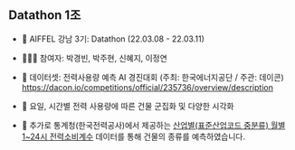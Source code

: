 ## Datathon 1조

- 🏡 AIFFEL 강남 3기: Datathon (22.03.08 - 22.03.11)

- 👩🏻‍💻 참여자: 박경빈, 박주현, 신혜지, 이정연

- 📁 데이터셋: 전력사용량 예측 AI 경진대회 (주최: 한국에너지공단 / 주관: 데이콘)
https://dacon.io/competitions/official/235736/overview/description

- 📝 요일, 시간별 전력 사용량에 따른 건물 군집화 및 다양한 시각화
- 📝 추가로 통계청(한국전력공사)에서 제공하는 [산업별(표준산업코드 중분류) 월별 1~24시 전력소비계수](https://kosis.kr/statHtml/statHtml.do?orgId=115&tblId=DT_11507N_095&vw_cd=MT_ZTITLE&list_id=115_11507_K1&seqNo=&lang_mode=ko&language=kor&obj_var_id=&itm_id=&conn_path=MT_ZTITLE) 데이터를 통해 건물의 종류를 예측하였습니다.
